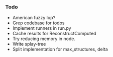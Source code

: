 ### Todo
- American fuzzy lop?
- Grep codebase for todos
- Implement runners in run.py
- Cache results for ReconstructComputed
- Try reducing memory in node.
- Write splay-tree
- Split implementation for max_structures, delta
